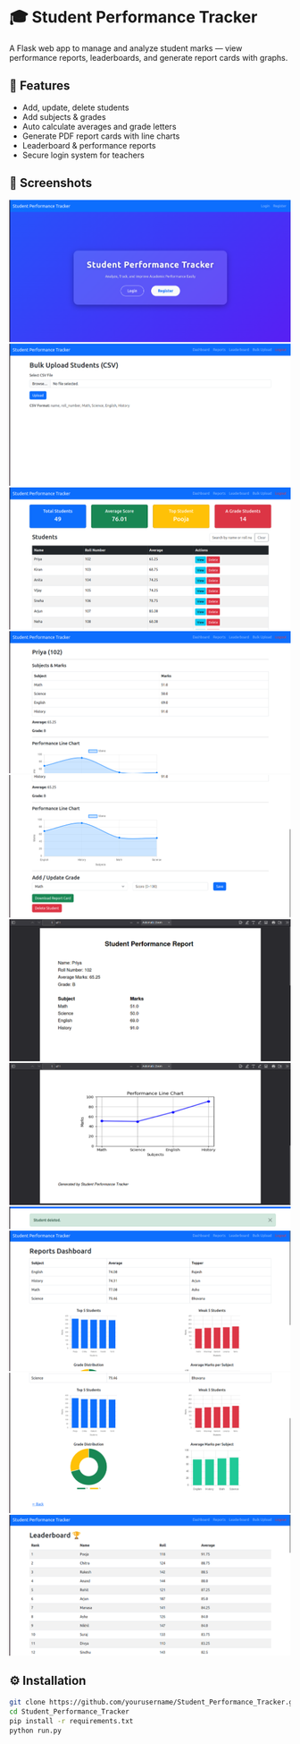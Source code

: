 # 🎓 Student Performance Tracker

A Flask web app to manage and analyze student marks — view performance reports, leaderboards, and generate report cards with graphs.

## 🚀 Features
- Add, update, delete students  
- Add subjects & grades  
- Auto calculate averages and grade letters  
- Generate PDF report cards with line charts  
- Leaderboard & performance reports  
- Secure login system for teachers  

## 📸 Screenshots
![](screenshots/one.png)
![](screenshots/two.png)
![](screenshots/three.png)
![](screenshots/four.png)
![](screenshots/five.png)
![](screenshots/six.png)
![](screenshots/seven.png)
![](screenshots/eight.png)
![](screenshots/nine.png)
![](screenshots/ten.png)
![](screenshots/eleven.png)

## ⚙️ Installation
```bash
git clone https://github.com/yourusername/Student_Performance_Tracker.git
cd Student_Performance_Tracker
pip install -r requirements.txt
python run.py
